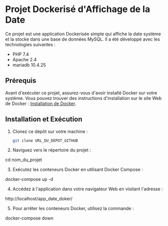 # Projet Dockerisé d'Affichage de la Date

Ce projet est une application Dockerisée simple qui affiche la date système et la stocke dans une base de données MySQL. Il a été développé avec les technologies suivantes :

- PHP 7.4
- Apache 2.4
- mariadb 10.4.25

## Prérequis

Avant d'exécuter ce projet, assurez-vous d'avoir installé Docker sur votre système. Vous pouvez trouver des instructions d'installation sur le site Web de Docker : [Installation de Docker](https://docs.docker.com/get-docker/).

## Installation et Exécution

1. Clonez ce dépôt sur votre machine :

   ```bash
   git clone URL_DU_DEPOT_GITHUB

2. Naviguez vers le répertoire du projet :

cd nom_du_projet

3. Exécutez les conteneurs Docker en utilisant Docker Compose :

docker-compose up -d

4. Accédez à l'application dans votre navigateur Web en visitant l'adresse :

http://localhost/app_date_doker/

5. Pour arrêter les conteneurs Docker, utilisez la commande :


docker-compose down
